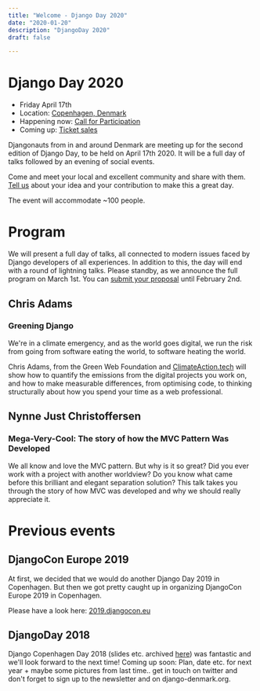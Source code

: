 ```yaml
---
title: "Welcome - Django Day 2020"
date: "2020-01-20"
description: "DjangoDay 2020"
draft: false

---
```


# Django Day 2020

* Friday April 17th
* Location: [Copenhagen, Denmark](/venue/)
* Happening now: [Call for Participation](/cfp/)
* Coming up: [Ticket sales](/tickets/)

Djangonauts from in and around Denmark are meeting up for the second edition of
Django Day, to be held on April 17th 2020. It will be a full day of talks
followed by an evening of social events.

Come and meet your local and excellent community and share with them.
[Tell us](/cfp/) about your idea and your contribution to make this a great day.

The event will accommodate ~100 people.

# Program

We will present a full day of talks, all connected to modern issues faced by
Django developers of all experiences. In addition to this, the day will end with
a round of lightning talks. Please standby, as we announce the full
program on March 1st. You can [submit your proposal](/cfp/) until February 2nd.

## Chris Adams

### Greening Django

We're in a climate emergency, and as the world goes digital, we run the risk
from going from software eating the world, to software heating the world.

Chris Adams, from the Green Web Foundation and [ClimateAction.tech](https://climateaction.tech/) will show how
to quantify the emissions from the digital projects you work on, and how to make
measurable differences, from optimising code, to thinking structurally about how
you spend your time as a web professional.

## Nynne Just Christoffersen

### Mega-Very-Cool: The story of how the MVC Pattern Was Developed

We all know and love the MVC pattern. But why is it so great? Did you ever work
with a project with another worldview? Do you know what came before this
brilliant and elegant separation solution? This talk takes you through the story
of how MVC was developed and why we should really appreciate it.

# Previous events

## DjangoCon Europe 2019

At first, we decided that we would do another Django Day 2019 in Copenhagen.
But then we got pretty caught up in organizing DjangoCon Europe 2019 in
Copenhagen.

Please have a look here: [2019.djangocon.eu](https://2019.djangocon.eu)

## DjangoDay 2018

Django Copenhagen Day 2018 (slides etc. archived [here](/2019/)) was fantastic
and we'll look forward to the next time! Coming up soon: Plan, date etc. for
next year + maybe some pictures from last time.. get in touch on twitter and
don't forget to sign up to the newsletter and on django-denmark.org.
